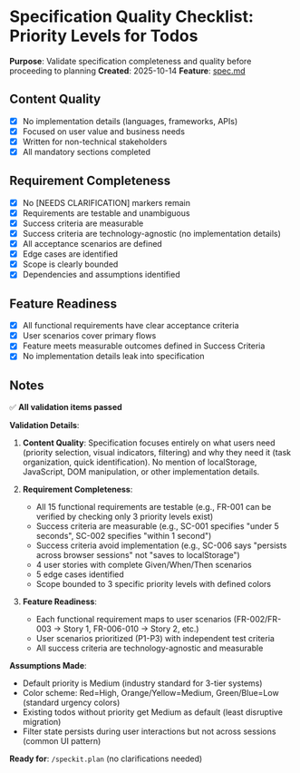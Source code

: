 # Specification Quality Checklist: Priority Levels for Todos

**Purpose**: Validate specification completeness and quality before proceeding to planning
**Created**: 2025-10-14
**Feature**: [spec.md](../spec.md)

## Content Quality

- [x] No implementation details (languages, frameworks, APIs)
- [x] Focused on user value and business needs
- [x] Written for non-technical stakeholders
- [x] All mandatory sections completed

## Requirement Completeness

- [x] No [NEEDS CLARIFICATION] markers remain
- [x] Requirements are testable and unambiguous
- [x] Success criteria are measurable
- [x] Success criteria are technology-agnostic (no implementation details)
- [x] All acceptance scenarios are defined
- [x] Edge cases are identified
- [x] Scope is clearly bounded
- [x] Dependencies and assumptions identified

## Feature Readiness

- [x] All functional requirements have clear acceptance criteria
- [x] User scenarios cover primary flows
- [x] Feature meets measurable outcomes defined in Success Criteria
- [x] No implementation details leak into specification

## Notes

✅ **All validation items passed**

**Validation Details**:

1. **Content Quality**: Specification focuses entirely on what users need (priority selection, visual indicators, filtering) and why they need it (task organization, quick identification). No mention of localStorage, JavaScript, DOM manipulation, or other implementation details.

2. **Requirement Completeness**:
   - All 15 functional requirements are testable (e.g., FR-001 can be verified by checking only 3 priority levels exist)
   - Success criteria are measurable (e.g., SC-001 specifies "under 5 seconds", SC-002 specifies "within 1 second")
   - Success criteria avoid implementation (e.g., SC-006 says "persists across browser sessions" not "saves to localStorage")
   - 4 user stories with complete Given/When/Then scenarios
   - 5 edge cases identified
   - Scope bounded to 3 specific priority levels with defined colors

3. **Feature Readiness**:
   - Each functional requirement maps to user scenarios (FR-002/FR-003 → Story 1, FR-006-010 → Story 2, etc.)
   - User scenarios prioritized (P1-P3) with independent test criteria
   - All success criteria are technology-agnostic and measurable

**Assumptions Made**:
- Default priority is Medium (industry standard for 3-tier systems)
- Color scheme: Red=High, Orange/Yellow=Medium, Green/Blue=Low (standard urgency colors)
- Existing todos without priority get Medium as default (least disruptive migration)
- Filter state persists during user interactions but not across sessions (common UI pattern)

**Ready for**: `/speckit.plan` (no clarifications needed)

